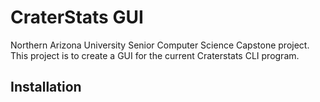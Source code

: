 # CraterStats GUI

Northern Arizona University Senior Computer Science Capstone project.  
This project is to create a GUI for the current Craterstats CLI program.

## Installation
